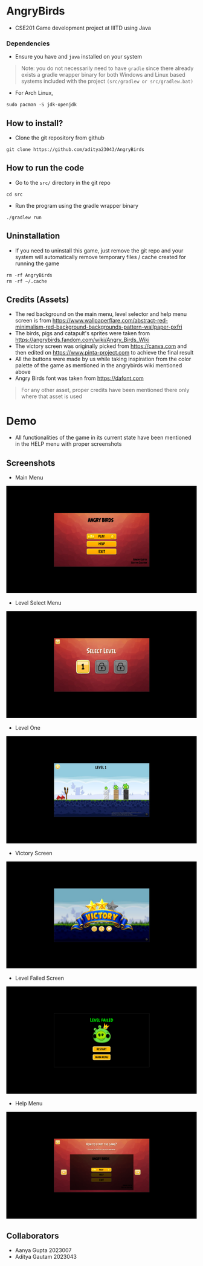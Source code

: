 # AngryBirds
- CSE201 Game development project at IIITD using Java

### Dependencies

- Ensure you have and `java` installed on your system
> Note: you do not necessarily need to have `gradle` since there already exists a gradle wrapper binary for both Windows and Linux based systems included with the project `(src/gradlew or src/gradlew.bat)`
- For Arch Linux,
```
sudo pacman -S jdk-openjdk
```

## How to install? 

- Clone the git repository from github
```
git clone https://github.com/aditya23043/AngryBirds
```

## How to run the code
- Go to the `src/` directory in the git repo
```
cd src
```
- Run the program using the gradle wrapper binary
```
./gradlew run
```

## Uninstallation
- If you need to uninstall this game, just remove the git repo and your system will automatically remove temporary files / cache created for running the game
```
rm -rf AngryBirds
rm -rf ~/.cache
```

## Credits (Assets)
- The red background on the main menu, level selector and help menu screen is from https://www.wallpaperflare.com/abstract-red-minimalism-red-background-backgrounds-pattern-wallpaper-pxfri
- The birds, pigs and catapult's sprites were taken from https://angrybirds.fandom.com/wiki/Angry_Birds_Wiki
- The victory screen was originally picked from https://canva.com and then edited on https://www.pinta-project.com to achieve the final result
- All the buttons were made by us while taking inspiration from the color palette of the game as mentioned in the angrybirds wiki mentioned above
- Angry Birds font was taken from https://dafont.com
> For any other asset, proper credits have been mentioned there only where that asset is used

# Demo
- All functionalities of the game in its current state have been mentioned in the HELP menu with proper screenshots

## Screenshots

- Main Menu

![Main Menu](./img/2024-10-25_18-06.png)

- Level Select Menu

![Level Select Menu](./img/2024-10-25_18-07.png)

- Level One

![Level One](./img/2024-10-25_18-07_1.png)

- Victory Screen

![Victory Screen](./img/2024-10-25_18-07_2.png)

- Level Failed Screen

![Level Failed Screen](./img/2024-10-25_18-07_3.png)

- Help Menu

![Help Menu](./img/2024-10-25_18-07_4.png)

## Collaborators
- Aanya Gupta 2023007
- Aditya Gautam 2023043
